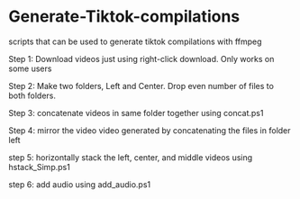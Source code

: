 # Generate-Tiktok-compilations
scripts that can be used to generate tiktok compilations with ffmpeg


Step 1: Download videos just using right-click download. Only works on some users

Step 2: Make two folders, Left and Center. Drop even number of files to both folders.

Step 3: concatenate videos in same folder together using concat.ps1

Step 4: mirror the video video generated by concatenating the files in folder left

step 5: horizontally stack the left, center, and middle videos using hstack_Simp.ps1

step 6: add audio using add_audio.ps1


